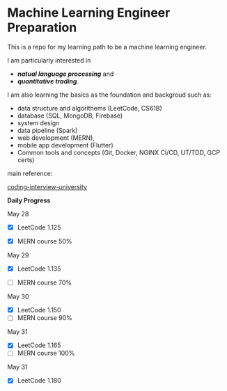 # Machine Learning Engineer Preparation

This is a repo for my learning path to be a machine learning engineer. 

I am particularly interested in 

- ***natual language processing*** and 
- ***quantitative trading***. 

I am also learning the basics as the foundation and backgroud such as: 
- data structure and algorithems (LeetCode, CS61B)
- database (SQL, MongoDB, Firebase)
- system design
- data pipeline (Spark)
- web development (MERN), 
- mobile app development (Flutter)
- Common tools and concepts (Git, Docker, NGINX CI/CD, UT/TDD, GCP certs)

main reference: 

[coding-interview-university](https://github.com/jwasham/coding-interview-university#recursion)

 **Daily Progress**
 
May 28
- [x] LeetCode 1.125
- [x] MERN course 50%


May 29 
- [x] LeetCode 1.135
- [ ] MERN course 70%


May 30 
- [x] LeetCode 1.150
- [ ] MERN course 90%

May 31
- [x] LeetCode 1.165
- [ ] MERN course 100%

May 31
- [x] LeetCode 1.180





